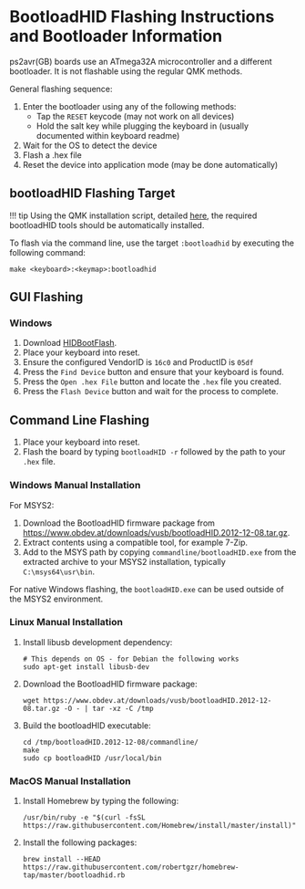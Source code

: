 # BootloadHID Flashing Instructions and Bootloader Information

ps2avr(GB) boards use an ATmega32A microcontroller and a different bootloader. It is not flashable using the regular QMK methods.

General flashing sequence:

1. Enter the bootloader using any of the following methods:
    * Tap the `RESET` keycode (may not work on all devices)
    * Hold the salt key while plugging the keyboard in (usually documented within keyboard readme)
2. Wait for the OS to detect the device
3. Flash a .hex file
4. Reset the device into application mode (may be done automatically)

## bootloadHID Flashing Target

!!! tip
    Using the QMK installation script, detailed [here](tutorial_getting_started.md), the required bootloadHID tools should be automatically installed.

To flash via the command line, use the target `:bootloadhid` by executing the following command:

    make <keyboard>:<keymap>:bootloadhid

## GUI Flashing

### Windows
1. Download [HIDBootFlash](http://vusb.wikidot.com/project:hidbootflash).
2. Place your keyboard into reset.
3. Ensure the configured VendorID is `16c0` and ProductID is `05df`
4. Press the `Find Device` button and ensure that your keyboard is found.
5. Press the `Open .hex File` button and locate the `.hex` file you created.
6. Press the `Flash Device` button and wait for the process to complete.

## Command Line Flashing

1. Place your keyboard into reset.
2. Flash the board by typing `bootloadHID -r` followed by the path to your `.hex` file.

### Windows Manual Installation
For MSYS2:
1. Download the BootloadHID firmware package from https://www.obdev.at/downloads/vusb/bootloadHID.2012-12-08.tar.gz.
2. Extract contents using a compatible tool, for example 7-Zip.
3. Add to the MSYS path by copying `commandline/bootloadHID.exe` from the extracted archive to your MSYS2 installation, typically `C:\msys64\usr\bin`.

For native Windows flashing, the `bootloadHID.exe` can be used outside of the MSYS2 environment.

### Linux Manual Installation
1. Install libusb development dependency:
    ```
    # This depends on OS - for Debian the following works
    sudo apt-get install libusb-dev
    ```
2. Download the BootloadHID firmware package:
    ```
    wget https://www.obdev.at/downloads/vusb/bootloadHID.2012-12-08.tar.gz -O - | tar -xz -C /tmp
    ```
3. Build the bootloadHID executable:
    ```
    cd /tmp/bootloadHID.2012-12-08/commandline/
    make
    sudo cp bootloadHID /usr/local/bin
    ```

### MacOS Manual Installation
1. Install Homebrew by typing the following:
    ```
    /usr/bin/ruby -e "$(curl -fsSL https://raw.githubusercontent.com/Homebrew/install/master/install)"
    ```
2. Install the following packages:
    ```
    brew install --HEAD https://raw.githubusercontent.com/robertgzr/homebrew-tap/master/bootloadhid.rb
    ```
